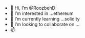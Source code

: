 - 👋 Hi, I’m @RoozbehD
- 👀 I’m interested in ...ethereum
- 🌱 I’m currently learning ...solidity
- 💞️ I’m looking to collaborate on ...
- 📫  

<!---
RoozbehD/RoozbehD is a ✨ special ✨ repository because its `README.md` (this file) appears on your GitHub profile.
You can click the Preview link to take a look at your changes.
--->
